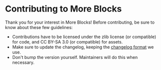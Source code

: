 # Contributing to More Blocks

Thank you for your interest in More Blocks! Before contributing,
be sure to know about these few guidelines:

- Contributions have to be licensed under the zlib license (or compatible)
  for code, and CC BY-SA 3.0 (or compatible) for assets.
- Make sure to update the changelog, keeping the
  [changelog format](http://keepachangelog.com/en/1.0.0/) we use.
- Don't bump the version yourself. Maintainers will do this when necessary.
